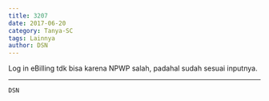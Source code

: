 ```yaml
---
title: 3207
date: 2017-06-20
category: Tanya-SC
tags: Lainnya
author: DSN
---
```


Log in eBilling tdk bisa karena NPWP salah, padahal sudah sesuai inputnya.

---



`DSN`
